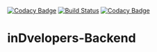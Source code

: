 [![Codacy Badge](https://api.codacy.com/project/badge/Grade/4dc3faf23c694315b2a714caf19487df)](https://app.codacy.com/gh/alvalfric/inDvelopers-Backend?utm_source=github.com&utm_medium=referral&utm_content=alvalfric/inDvelopers-Backend&utm_campaign=Badge_Grade_Settings)
[![Build Status](https://travis-ci.com/alvalfric/inDvelopers-Backend.svg?branch=main)](https://travis-ci.com/github/alvalfric/inDvelopers-Backend)
[![Codacy Badge](https://app.codacy.com/project/badge/Grade/3f3cb63532744b418d36fd472c5a8854)](https://www.codacy.com/gh/alvalfric/inDvelopers-Backend/dashboard?utm_source=github.com&amp;utm_medium=referral&amp;utm_content=alvalfric/inDvelopers-Backend&amp;utm_campaign=Badge_Grade)
# inDvelopers-Backend
